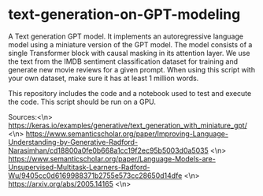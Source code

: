 # text-generation-on-GPT-modeling
A Text generation GPT model. It implements an autoregressive language model using a miniature version of the GPT model. The model consists of a single Transformer block with causal masking in its attention layer. We use the text from the IMDB sentiment classification dataset for training and generate new movie reviews for a given prompt. When using this script with your own dataset, make sure it has at least 1 million words.

This repository includes the code and a notebook used to test and execute the code. This script should be run on a GPU.

Sources:<\n>
https://keras.io/examples/generative/text_generation_with_miniature_gpt/ <\n>
https://www.semanticscholar.org/paper/Improving-Language-Understanding-by-Generative-Radford-Narasimhan/cd18800a0fe0b668a1cc19f2ec95b5003d0a5035 <\n>
https://www.semanticscholar.org/paper/Language-Models-are-Unsupervised-Multitask-Learners-Radford-Wu/9405cc0d6169988371b2755e573cc28650d14dfe <\n>
https://arxiv.org/abs/2005.14165 <\n>
